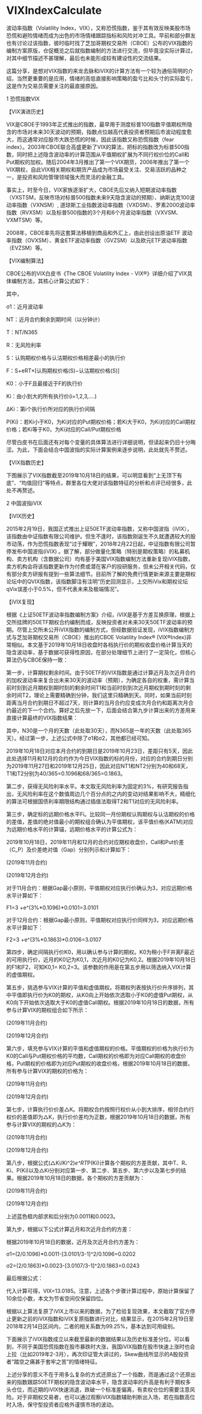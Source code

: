 # VIXIndexCalculate

波动率指数（Volatility Index，VIX），又称恐慌指数，鉴于其有效反映美股市场恐慌和避险情绪而成为出色的市场情绪跟踪指标和风险对冲工具。早前和部分群友也有讨论过该指数，彼时临时找了芝加哥期权交易所（CBOE）公布的VIX指数的编制方案原版，仓促概览之后就指数编制的方法进行交流，但毕竟没实际计算过，对其中细节描述不甚理解，最后也未能形成较有建设性的交流结果。

这篇分享，是想对VIX指数的来龙去脉和iVIX的计算方法有一个较为通俗简明的介绍，当然更重要的是应用，情绪的高低直接影响策略的盈亏比和头寸的实际盈亏，这是作为交易员需要关注的最直接原因。

1 恐慌指数VIX

【VIX演进历史】

VIX是CBOE于1993年正式推出的指数，最早用于测度标普100指数平值期权所隐含的市场对未来30天波动的预期，指数点位越高代表投资者预期后市波动程度愈大，而这通常对应股市大跌恐慌的时候，因此该指数又称恐慌指数（fear index）。2003年CBOE联合高盛更新了VIX的算法，把标的指数改为标普500指数，同时把上述隐含波动率的计算范围从平值期权扩展为不同行权价位的Call和Put期权的加权。随后2004年3月推出了第一个VIX期货，2006年推出了第一个VIX期权，自此VIX相关期权和期货产品成为市场最受关注、交易活跃的品种之一，是投资和风险管理领域强大而灵活的金融工具。

事实上，时至今日，VIX家族逐渐扩大，CBOE先后又纳入短期波动率指数（VXSTSM，反映市场对标普500指数未来9天隐含波动的预期）、纳斯达克100波动率指数（VXNSM）, 道琼斯工业指数波动率指数（VXDSM）、罗素2000波动率指数（RVXSM）以及标普500指数的3个月和6个月波动率指数（VXVSM、VXMTSM）等。

2008年，CBOE率先将这套算法移植到商品和外汇上，由此创设出原油ETF 波动率指数（OVXSM）、黄金ETF波动率指数（GVZSM）以及欧元ETF波动率指数（EVZSM）等。

【VIX编制算法】

CBOE公布的VIX白皮书《The CBOE Volatility Index - VIX®》详细介绍了VIX具体编制方法，其核心计算公式如下：


其中，

σ1：近月波动率

NT：近月合约剩余到期时间（以分钟计）

T：NT/N365

R：无风险利率

S：认购期权价格与认沽期权价格相差最小的执行价

F：S+eRT×[认购期权价格(S)−认沽期权价格(S)]

K0：小于F且最接近于F的执行价

Ki：由小到大的所有执行价(i=1,2,3,….)

ΔKi：第i个执行价所对应的执行价间隔

P(Ki)：若Ki小于K0，为Ki对应的Put期权价格；若Ki大于K0，为Ki对应的Call期权价格；若Ki等于K0，为Ki对应的Call/Put期权价格

尽管白皮书在后面还有对每个变量的具体算法进行详细说明，但读起来仍旧十分晦涩。为此，下面会结合中国波指的实际计算案例来逐步说明，此处就先不赘述。

【VIX指数历史】

下图展示了VIX指数截至2019年10月18日的结果，可以明显看到“上无顶下有底”、“均值回归”等特点，群里各位大佬对该指数特征的分析和点评已经很多，此处不再赘述。


2 中国波指iVIX

【iVIX历史】

2015年2月19日，我国正式推出上证50ETF波动率指数，又称中国波指（iVIX），该指数由中证指数有限公司维护。但生不逢时，该指数刚诞生不久就遭遇较大的股市动荡，作为恐慌指数表现“过于耀眼”，2018年2月22日起，中证指数有限公司暂停发布中国波指(iVIX) 。据了解，部分做量化策略（特别是期权策略）的私募机构、卖方机构（含数据公司）均有基于美国VIX指数编制方法重新复现iVIX指数，卖方机构会将该指数更新作为付费或潜在客户的投研服务，但未公开相关代码，仅有部分卖方研报有提到一些算法细节。目前所了解的免费行情更新来源主要是期权论坛中的QVIX指数，该指数脚注有注明“历史回测显示，上交所iVix和期权论坛qVix误差小于0.5%，但不代表未来及极端情况”。

【iVIX复现】

根据《上证50ETF波动率指数编制方案》介绍，iVIX是基于方差互换原理，根据上交所挂牌的50ETF期权合约编制而成，反映投资者对未来30天50ETF波动率的预期。尽管上交所未公开iVIX指数的编制方式，但经数据验证发现，iVIX指数编制方式与芝加哥期权交易所（CBOE）推出的CBOE Volatility Index® (VIX®Index)非常相似。本文基于2019年10月18日收盘时各档执行价的期权收盘价格计算当天的隐含波动率，基于数据可获得性原因，在部分处理细节上进行了一定简化，但核心算法仍与CBOE保持一致：

第一步，计算期权剩余时间。由于50ETF的iVIX指数是通过计算近月及次近月合约的加权波动率来复合出未来30天的波动率（预期），为确定各自的权重，需计算当前时刻到近月期权到期时刻的剩余时间T1和当前时刻到次近月期权到期时刻的剩余时间T2，理论上需要精确到分钟，我们这里只精确到天。同时，如果当前时刻距离当月合约到期日不超过7天，则计算的当月合约应变成次月合约和距离次月合约最近的下一个合约。算好之后先放一下，后面会结合第九步计算出来的方差用来直接计算最终的VIX指数结果：


其中，N30是一个月的天数（此处取30天），而N365是一年的天数（此处取365天）。经过第一步，上述公式中除了σ1和σ2，其他都已经可知。

2019年10月18日对应本月合约的到期日是2019年10月23日，差距只有5天，因此此处选择11月和12月的合约作为今日VIX指数的标的月份，对应的合约到期日分别为2019年11月27日和2019年12月25日，因此对应NT1和NT2分别为40和68天，T1和T2分别为40/365=0.1096和68/365=0.1863。

第二步，获得无风险利率水平。本文取无风险利率为固定的3%，有研究报告指出，无风险利率在这个数值周边几个百分点的之内的变动对结果影响不大，精细化的算法可根据国债利率期限结构通过插值法取得T2和T1对应的无风险利率。

第三步，确定标的远期价格水平Fi。比较同一月份期权认购期权与认沽期权的价格的差值，差值的绝对值最小的期权组合确认为平值期权，该平值价格(KATM)对应为远期价格水平的计算锚，远期价格水平的计算公式为：


2019年10月18日，2019年11月和12月的合约对应期权收盘价，Call和Put价差（C_P）及价差绝对值（Gap）分别列示和计算如下：


(2019年11月合约)


(2019年12月合约)

对于11月合约：根据Gap最小原则，平值期权对应执行价确认为3，对应远期价格水平计算如下：

F1=3 +e^(3%*0.1096)*0.0101=3.0101

对于12月合约：根据Gap最小原则，平值期权对应执行价同样为3，对应远期价格水平计算如下：

F2=3 +e^(3%*0.1863)*0.0106=3.0107

第四步，确定间隔执行价K0，用以确认参与计算的期权。K0为稍小于F并离F最近的可用执行价，近月的K0记为K0,1，次近月的K0记为K0,2。根据2019年10月18日的F1和F2，可知K0,1= K0,2=3。该参数的作用是在第五步用以筛选纳入VIX计算的虚值期权。

第五步，挑选参与VIX计算的平值和虚值期权。将期权列表按执行价升序排列，其中平值即执行价为K0的期权，从K0向上开始依次选取小于K0的虚值Put期权，从K0向下开始依次选取大于K0的虚值Call期权。根据2019年10月18日的数据，所有参与计算VIX的期权组合如下所示：


(2019年11月合约)


(2019年12月合约)

第六步，填充参与VIX计算的平值和虚值期权的价格。平值期权的价格为执行价为K0的Call与Put期权价格的平均数，Call期权的价格即为对应Call期权的收盘价格，Put期权的价格即为对应Put期权的收盘价格，根据2019年10月18日的数据，所有参与计算VIX的期权的价格为：


(2019年11月合约)


(2019年12月合约)

第七步，计算执行价价差△K。将期权合约按照行权价从小到大排序，相邻合约行权价的差值即为△K，执行价价差均为正数，根据2019年10月18日的数据，所有参与计算VIX的期权的△K为：


(2019年11月合约)


(2019年12月合约)

第八步，根据公式(△Ki/Ki^2)*e^RT*P(Ki)计算各个期权的方差贡献，其中T、R、Ki、P(Ki)以及△Ki分别对应第一步、第二步、第五步、第六步以及第七步的结果。根据2019年10月18日的数据，各个期权的方差贡献为：


(2019年11月合约)


(2019年12月合约)

上述蓝色框内部求和后分别为0.0011和0.0023。



第九步，根据以下公式计算近月和次近月合约的方差：


根据2019年10月18日的数据，近月及次近月合约方差为：

σ1=(2/0.1096)*0.0011-[3.0101/3-1]^2/0.1096=0.0202

σ2=(2/0.1863)*0.0023-[3.0107/3-1]^2/0.1863=0.0243

最后根据公式：


代入计算可得，VIX=13.0185。注意，上述各个步骤计算过程中，原始计算保留了10余位小数，本文为节省空间仅保留四位。

根据以上算法复原了iVIX上市以来的数据，为了检验复现效果，本文截取了官方停止更新之前的iVIX指数和iVIX复原指数进行对比，结果显示，在2015年2月19日至2018年2月14日区间内，二者的相关系数为99.25%，基本达到可用级别。


下面展示了iVIX指数成立以来截至最新的数据结果以及历史标准差分位。可以看到，不同于美国恐慌指数在股市暴跌时大涨，我国iVIX指数在股市快速上涨时也会上拉（比如2019年2-3月），再次印证管大讲过的，Skew曲线所显示的A股投资者“踏空之痛甚于套牢之苦”的情绪特征。


上述分享的意义不在于用多么复杂的方式还原出了一个指数，而是通过这个还原出来的指数跟踪50ETF期权的隐含波动率水平，隐含波动率的升高是有利于期权多头仓位，而近期的iVIX快速消退，跌破一个标准差偏离，有卖权仓位的需要注意风险。对于非期权交易者，也可以通过观察iVIX指数辅助判断出入场，若在指数高位时入场，保守型投资者应格外谨慎市场的波动。
